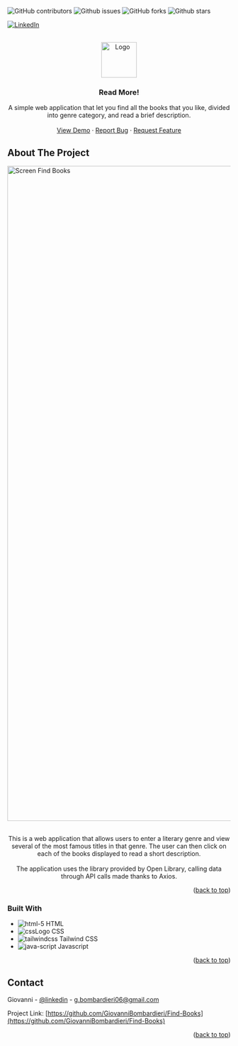 <a id="readme-top"></a>

![GitHub contributors](https://img.shields.io/github/contributors/giovanniBombardieri/Find-Books)
![Github issues](https://img.shields.io/github/issues/giovanniBombardieri/Find-Books)
![GitHub forks](https://img.shields.io/github/forks/giovanniBombardieri/Find-Books?style=flat)
![Github stars](https://img.shields.io/github/stars/giovanniBombardieri/Find-Books?style=flat&color=%23EF2D5E)

[![LinkedIn](https://img.shields.io/badge/LinkedIn-0077B5?style=for-the-badge&logo=linkedin&logoColor=white)](https://www.linkedin.com/in/giovanni-bombardieri-13ba7021b/)

<!-- PROJECT LOGO -->
<br />
<div align="center">
  <a href="https://github.com/GiovanniBombardieri/Find-Books">
    <img src="src/img/book-icon.ico" alt="Logo" width="80" height="80">
  </a>

  <h3 align="center">Read More!</h3>

  <p align="center">
    A simple web application that let you find all the books that you like, divided into genre category, and read a brief description.
    <br />
    <br />
    <a href="https://github.com/GiovanniBombardieri/Find-Books">View Demo</a>
    ·
    <a href="https://github.com/GiovanniBombardieri/Find-Books/issues/new?labels=bug&template=bug-report---.md">Report Bug</a>
    ·
    <a href="https://github.com/GiovanniBombardieri/Find-Books/issues/new?labels=enhancement&template=feature-request---.md">Request Feature</a>
  </p>
</div>


<!-- ABOUT THE PROJECT -->
## About The Project

<img width="1477" alt="Screen Find Books" src="https://github.com/user-attachments/assets/96276542-542d-4c4f-ae57-b004d8256102" align="center">
<br />
<br />
<p align="center">This is a web application that allows users to enter a literary genre and view several of the most famous titles in that genre.
The user can then click on each of the books displayed to read a short description.
<br />
<br />
The application uses the library provided by Open Library, calling data through API calls made thanks to Axios.</p>

<p align="right">(<a href="#start">back to top</a>)</p>

<!-- BUILT WITH -->
### Built With

* ![html-5](https://github.com/user-attachments/assets/7a9e8644-056d-409d-868f-d00bb539ad89) HTML
* ![cssLogo](https://github.com/user-attachments/assets/7a4bdbdb-2eb3-4bd6-90e8-315ad8c41b70) CSS
* ![tailwindcss](https://github.com/user-attachments/assets/87148100-85b7-46f1-b0c9-2505fa62bd4b) Tailwind CSS
* ![java-script](https://github.com/user-attachments/assets/f81b6c9a-1964-4004-aa54-e44b0101d9cb) Javascript

<p align="right">(<a href="#start">back to top</a>)</p>

<!-- CONTACT -->
## Contact

Giovanni - [@linkedin](https://www.linkedin.com/in/giovanni-bombardieri-13ba7021b/) - g.bombardieri06@gmail.com

Project Link: [https://github.com/GiovanniBombardieri/Find-Books](https://github.com/GiovanniBombardieri/Find-Books)

<p align="right">(<a href="#start">back to top</a>)</p>
